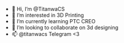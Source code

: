 - 👋 Hi, I’m @TitanwaCS
- 👀 I’m interested in 3D Printing
- 🌱 I’m currently learning PTC CREO
- 💞️ I’m looking to collaborate on 3d designing 
- 📫 @titanwacs Telegram <3

<!---
TitanwaCS/TitanwaCS is a ✨ special ✨ repository because its `README.md` (this file) appears on your GitHub profile.
You can click the Preview link to take a look at your changes.
--->
